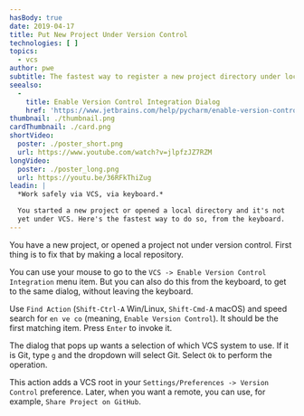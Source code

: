 ```yaml
---
hasBody: true
date: 2019-04-17
title: Put New Project Under Version Control
technologies: [ ]
topics:
  - vcs
author: pwe
subtitle: The fastest way to register a new project directory under local version control.
seealso:
  - 
    title: Enable Version Control Integration Dialog
    href: 'https://www.jetbrains.com/help/pycharm/enable-version-control-integration-dialog.html#Enable_Version_Control_Integration_Dialog.xml'
thumbnail: ./thumbnail.png
cardThumbnail: ./card.png
shortVideo:
  poster: ./poster_short.png
  url: https://www.youtube.com/watch?v=jlpfzJZ7RZM
longVideo:
  poster: ./poster_long.png
  url: https://youtu.be/36RFkThiZug
leadin: |
  *Work safely via VCS, via keyboard.*

  You started a new project or opened a local directory and it's not
  yet under VCS. Here's the fastest way to do so, from the keyboard.
---
```


You have a new project, or opened a project not under version control. First thing is to fix that by making a local repository.

You can use your mouse to go to the `VCS -> Enable Version Control Integration` menu item. But you can also do this from the keyboard, to get to the same dialog, without leaving the keyboard.

Use `Find Action` (`Shift-Ctrl-A` Win/Linux, `Shift-Cmd-A` macOS) and speed search for `en ve co` (meaning, `Enable Version Control`). It should be the first matching item. Press `Enter` to invoke it.

The dialog that pops up wants a selection of which VCS system to use. If it is Git, type `g` and the dropdown will select Git. Select `Ok` to perform the operation.

This action adds a VCS root in your `Settings/Preferences -> Version Control` preference. Later, when you want a remote, you can use, for example, `Share Project on GitHub`.
